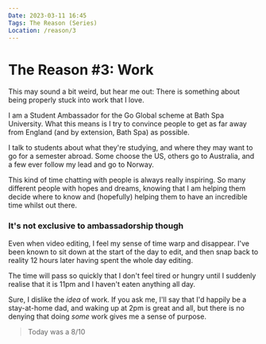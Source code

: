 ```yaml
---
Date: 2023-03-11 16:45
Tags: The Reason (Series)
Location: /reason/3
---
```


# The Reason #3: Work
This may sound a bit weird, but hear me out: There is something about being properly stuck into work that I love.

I am a Student Ambassador for the Go Global scheme at Bath Spa University. What this means is I try to convince people to get as far away from England (and by extension, Bath Spa) as possible.

I talk to students about what they're studying, and where they may want to go for a semester abroad. Some choose the US, others go to Australia, and a few ever follow my lead and go to Norway.

This kind of time chatting with people is always really inspiring. So many different people with hopes and dreams, knowing that I am helping them decide where to know and (hopefully) helping them to have an incredible time whilst out there.

### It's not exclusive to ambassadorship though
Even when video editing, I feel my sense of time warp and disappear. I've been known to sit down at the start of the day to edit, and then snap back to reality 12 hours later having spent the whole day editing.

The time will pass so quickly that I don't feel tired or hungry until I suddenly realise that it is 11pm and I haven't eaten anything all day.

Sure, I dislike the *idea* of work. If you ask me, I'll say that I'd happily be a stay-at-home dad, and waking up at 2pm is great and all, but there is no denying that doing *some* work gives me a sense of purpose.

>Today was a 8/10